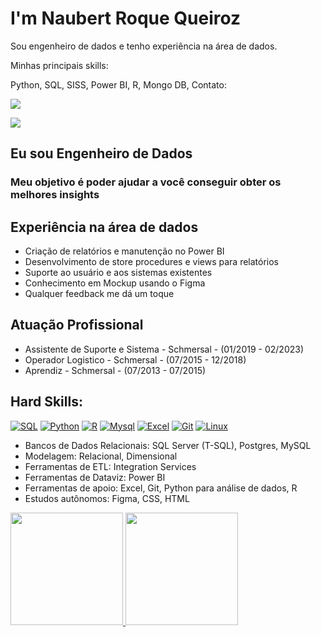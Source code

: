 # I'm Naubert Roque Queiroz 

Sou engenheiro de dados e tenho experiência na área de dados.

Minhas principais skills:

<link rel="stylesheet" 
href="https://cdn.jsdelivr.net/gh/devicons/devicon@v2.15.1/devicon.min.css"> Python, <link rel="stylesheet" href="https://cdn.jsdelivr.net/gh/devicons/devicon@v2.15.1/devicon.min.css"> SQL, <link rel="stylesheet" href="https://cdn.jsdelivr.net/gh/devicons/devicon@v2.15.1/devicon.min.css"> SISS, <link rel="stylesheet" href="https://cdn.jsdelivr.net/gh/devicons/devicon@v2.15.1/devicon.min.css"> Power BI, <link rel="stylesheet" href="https://cdn.jsdelivr.net/gh/devicons/devicon@v2.15.1/devicon.min.css"> R, <link rel="stylesheet" href="https://cdn.jsdelivr.net/gh/devicons/devicon@v2.15.1/devicon.min.css"> Mongo DB, <link rel="stylesheet" 



Contato:

<a href="https://www.linkedin.com/in/naubert-roque-queiroz/" target="_blank"><img src="https://img.shields.io/badge/-LinkedIn-%230077B5?style=for-the-badge&logo=linkedin&logoColor=white" target="_blank"></a>   
</div> <a href = "naubertqueiroz@gmail.com"><img src="https://img.shields.io/badge/Gmail-D14836?style=for-the-badge&logo=gmail&logoColor=white" target="_blank"></a>

## Eu sou Engenheiro de Dados

### Meu objetivo é poder ajudar a você conseguir obter os melhores insights

## Experiência na área de dados

- Criação de relatórios e manutenção no Power BI  
- Desenvolvimento de store procedures e views para relatórios 
- Suporte ao usuário e aos sistemas existentes
- Conhecimento em Mockup usando o Figma
- Qualquer feedback me dá um toque

## Atuação Profissional 

- Assistente de Suporte e Sistema - Schmersal - (01/2019 - 02/2023)
- Operador Logistico - Schmersal - (07/2015 - 12/2018)
- Aprendiz - Schmersal - (07/2013 - 07/2015)



## Hard Skills:
[![SQL](https://img.shields.io/badge/Microsoft_SQL_Server-CC2927?style=for-the-badge&logo=microsoft-sql-server&logoColor=white)](https://github.com/naubertrqueiroz/naubert/edit/main/README.md)
[![Python](https://img.shields.io/badge/Python-3776AB?style=for-the-badge&logo=python&logoColor=yellow)](https://github.com/naubertrqueiroz/naubert/edit/main/README.md)
[![R](https://img.shields.io/badge/R-276DC3?style=for-the-badge&logo=r&logoColor=white)](https://github.com/naubertrqueiroz/naubert/edit/main/README.md)
[![Mysql](https://img.shields.io/badge/MySQL-00000F?style=for-the-badge&logo=mysql&logoColor=yellow)](https://github.com/naubertrqueiroz/naubert/edit/main/README.md)
[![Excel](https://img.shields.io/badge/Microsoft_Excel-217346?style=for-the-badge&logo=microsoft-excel&logoColor=white)](https://github.com/naubertrqueiroz/naubert/edit/main/README.md)
[![Git](https://img.shields.io/badge/Git-E34F26?style=for-the-badge&logo=git&logoColor=white)](https://github.com/naubertrqueiroz/naubert/edit/main/README.md)
[![Linux](https://img.shields.io/badge/Linux-E34F26?style=for-the-badge&logo=linux&logoColor=black)](https://github.com/naubertrqueiroz/naubert/edit/main/README.md)



- Bancos de Dados Relacionais: SQL Server (T-SQL), Postgres, MySQL
- Modelagem: Relacional, Dimensional
- Ferramentas de ETL: Integration Services
- Ferramentas de Dataviz: Power BI
- Ferramentas de apoio: Excel, Git, Python para análise de dados, R
- Estudos autônomos: Figma, CSS, HTML


<div>
<a href="https://github.com/naubertrqueiroz">
<img height="180em" src="https://github-readme-stats.vercel.app/api/top-langs/?username=naubertrqueiroz&layout=compact&langs_count=7&theme=dracula"/>
<img height="180em" src="https://github-readme-stats.vercel.app/api?username=naubertrqueiroz&show_icons=true&theme=dracula&include_all_commits=true&count_private=true"/>
</div>
